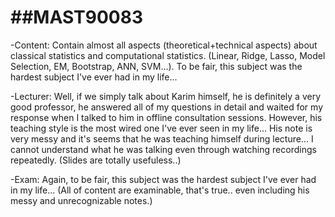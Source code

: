 # ##MAST90083
-Content: Contain almost all aspects (theoretical+technical aspects) about classical statistics and computational statistics. (Linear, Ridge, Lasso, Model Selection, EM, Bootstrap, ANN, SVM...). To be fair, this subject was the hardest subject I've ever had in my life...

-Lecturer: Well, if we simply talk about Karim himself, he is definitely a very good professor, he answered all of my questions in detail and waited for my response when I talked to him in offline consultation sessions. However, his teaching style is the most wired one I've ever seen in my life... His note is very messy and it's seems that he was teaching himself during lecture... I cannot understand what he was talking even through watching recordings repeatedly. (Slides are totally usefuless..)

-Exam: Again, to be fair, this subject was the hardest subject I've ever had in my life... (All of content are examinable, that's true.. even including his messy and unrecognizable notes.)
